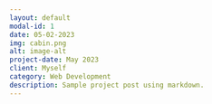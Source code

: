 ```yaml
---
layout: default
modal-id: 1
date: 05-02-2023
img: cabin.png
alt: image-alt
project-date: May 2023
client: Myself
category: Web Development
description: Sample project post using markdown. 
---
```


